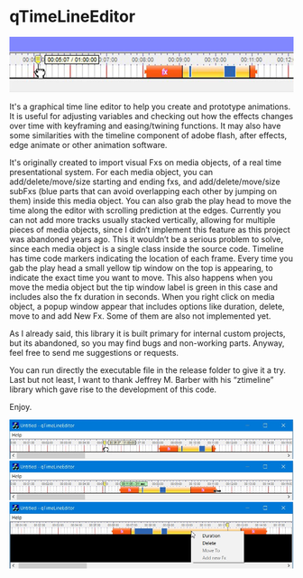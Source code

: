 # qTimeLineEditor

![Image1](/pics/qTimeLineEditor.jpg)

It's a graphical time line editor to help you create and prototype animations. It is useful for adjusting variables and checking out how the effects changes over time with keyframing and easing/twining functions. It may also have some similarities with the timeline component of adobe flash, after effects, edge animate or other animation software.


It's originally created to import visual Fxs on media objects, of a real time presentational system. For each media object, you can add/delete/move/size starting and ending fxs, and add/delete/move/size subFxs (blue parts that can avoid overlapping each other by jumping on them) inside this media object. You can also grab the play head to move the time along the editor with scrolling prediction at the edges. Currently you can not add more tracks usually stacked vertically, allowing for multiple pieces of media objects, since I didn’t implement this feature as this project was abandoned years ago. This it wouldn’t be a serious problem to solve, since each media object is a single class inside the source code. Timeline has time code markers indicating the location of each frame. Every time you gab the play head a small yellow tip window on the top is appearing, to indicate the exact time you want to move.  This also happens when you move the media object but the tip window label is green in this case and includes also the fx duration in seconds. When you right click on media object, a popup window appear that includes options like duration, delete, move to and add New Fx. Some of them are also not implemented yet. 


As I already said, this library it is built primary for internal custom projects, but its abandoned, so you may find bugs and non-working parts. Anyway, feel free to send me suggestions or requests.


You can run directly the executable file in the release folder to give it a try. Last but not least, I want to thank Jeffrey M. Barber with his “ztimeline” library which gave rise to the development of this code.

Enjoy.


![Image2](/pics/qTimeLineEditor1.jpg)
![Image3](/pics/qTimeLineEditor2.jpg)
![Image4](/pics/qTimeLineEditor3.jpg)

